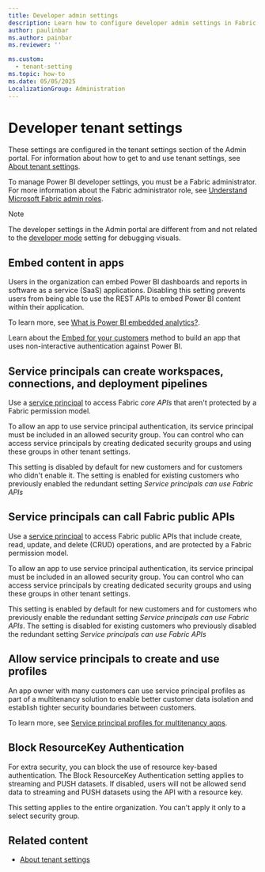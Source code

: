 ```yaml
---
title: Developer admin settings
description: Learn how to configure developer admin settings in Fabric.
author: paulinbar
ms.author: painbar
ms.reviewer: ''

ms.custom:
  - tenant-setting
ms.topic: how-to
ms.date: 05/05/2025
LocalizationGroup: Administration
---
```


# Developer tenant settings

These settings are configured in the tenant settings section of the Admin portal. For information about how to get to and use tenant settings, see [About tenant settings](tenant-settings-index.md).

To manage Power BI developer settings, you must be a Fabric administrator. For more information about the Fabric administrator role, see [Understand Microsoft Fabric admin roles](roles.md).

>[!NOTE]
>The developer settings in the Admin portal are different from and not related to the [developer mode](/power-bi/developer/visuals/environment-setup#set-up-power-bi-service-for-developing-a-visual) setting for debugging visuals.

## Embed content in apps

Users in the organization can embed Power BI dashboards and reports in software as a service (SaaS) applications. Disabling this setting prevents users from being able to use the REST APIs to embed Power BI content within their application.

To learn more, see [What is Power BI embedded analytics?](/power-bi/developer/embedded/embedded-analytics-power-bi).

Learn about the [Embed for your customers](/power-bi/developer/embedded/embedded-analytics-power-bi#embed-for-your-customers) method to build an app that uses non-interactive authentication against Power BI.

## Service principals can create workspaces, connections, and deployment pipelines

Use a [service principal](/power-bi/developer/embedded/pbi-glossary#service-principal) to access Fabric *core APIs* that aren't protected by a Fabric permission model.

To allow an app to use service principal authentication, its service principal must be included in an allowed security group. You can control who can access service principals by creating dedicated security groups and using these groups in other tenant settings.

This setting is disabled by default for new customers and for customers who didn't enable it. The setting is enabled for existing customers who previously enabled the redundant setting *Service principals can use Fabric APIs*

## Service principals can call Fabric public APIs

Use a [service principal](/power-bi/developer/embedded/pbi-glossary#service-principal) to access Fabric public APIs that include create, read, update, and delete (CRUD) operations, and are protected by a Fabric permission model.

To allow an app to use service principal authentication, its service principal must be included in an allowed security group. You can control who can access service principals by creating dedicated security groups and using these groups in other tenant settings.

This setting is enabled by default for new customers and for customers who previously enable the redundant setting *Service principals can use Fabric APIs*. The setting is disabled for existing customers who previously disabled the redundant setting *Service principals can use Fabric APIs*

## Allow service principals to create and use profiles

An app owner with many customers can use service principal profiles as part of a multitenancy solution to enable better customer data isolation and establish tighter security boundaries between customers.

To learn more, see [Service principal profiles for multitenancy apps](/power-bi/developer/embedded/embed-multi-tenancy).

## Block ResourceKey Authentication

For extra security, you can block the use of resource key-based authentication. The Block ResourceKey Authentication setting applies to streaming and PUSH datasets. If disabled, users will not be allowed send data to streaming and PUSH datasets using the API with a resource key.  

This setting applies to the entire organization. You can't apply it only to a select security group.

## Related content

- [About tenant settings](tenant-settings-index.md)
